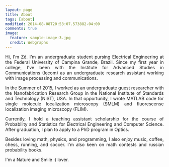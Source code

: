 ```yaml
---
layout: page
title: About
tags: [about]
modified: 2014-08-08T20:53:07.573882-04:00
comments: true
image:
  feature: sample-image-3.jpg
  credit: Webgraphs
---
```

<p style='text-align: justify;'>
Hi, I'm Zé. I'm an undergraduate student pursing Electrical Engineering at the Federal University of Campina Grande, Brazil. Since my first year in college, I've been with the Institute for Advanced Studies in Communications (Iecom) as an undergraduate research assistant working with image processing and communications.
</p>

<p style='text-align: justify;'>
In the Summer of 2015, I worked as an undergraduate guest researcher with the Nanofabrication Research Group in the National Institute of Standards and Technology (NIST), USA. In that opportunity, I wrote MATLAB code for single molecule localization microscopy (SMLM) and fluorescense localization imaging microscopy (FLIM).
</p>

<p style='text-align: justify;'>
Currently, I hold a teaching assistant scholarship for the course of Probability and Statistics for Electrical Engineering and Computer Science. After graduation, I plan to apply to a PhD program in Optics.
</p>

<p style='text-align: justify;'>
Besides loving math, physics, and programming, I also enjoy music, coffee, chess, running, and soccer. I'm also keen on math contests and russian probability books.
</p>

<p style='text-align: justify;'>
I'm a Nature and Smile :) lover.
</p>

